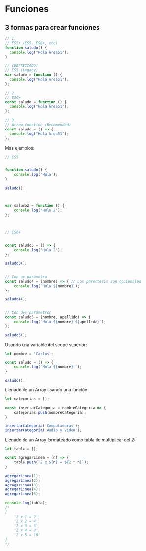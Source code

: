 # Funciones

## 3 formas para crear funciones

```js
// 1.
// ES5+ (ES5, ES6+, etc)
function saludo() {
  console.log("Hola Área51");
}

// [DEPRECIADO]
// ES5 (Legacy)
var saludo = function () {
  console.log("Hola Área51");
};

// 2.
// ES6+
const saludo = function () {
  console.log("Hola Área51");
};

// 3.
// Arrow function (Recomended)
const saludo = () => {
  console.log("Hola Área51");
};
```

Mas ejemplos:

```js
// ES5


function saludo() {
    console.log('Hola');
}

saludo();



var saludo2 = function () {
    console.log('Hola 2');
};



// ES6+


const saludo3 = () => {
    console.log('Hola 2');
};

saludo3();


// Con un parámetro
const saludo4 = (nombre) => { // Los parentesis son opcionales
    console.log(`Hola ${nombre}`);
};

saludo4();


// Con dos parámetros
const saludo5 = (nombre, apellido) => {
    console.log(`Hola ${nombre} ${apellido}`);
};

saludo5();
```

Usando una variable del scope superior:

```js
let nombre = 'Carlos';

const saludo = () => {
	console.log(`Hola ${nombre}!`);
}

saludo();
```

Llenado de un Array usando una función:

```js
let categorias = [];

const insertarCategoria = nombreCategoria => {
	categorias.push(nombreCategoria);
}

insertarCategoria('Computadoras');
insertarCategoria('Audio y Video');
```

Llenado de un Array formateado como tabla de multiplicar del 2:
```js
let tabla = [];

const agregarLinea = (n) => {
	tabla.push(`2 x ${n} = ${2 * n}`);
}

agregarLinea(1);
agregarLinea(2);
agregarLinea(3);
agregarLinea(4);
agregarLinea(5);

console.log(tabla);
/*
[
	'2 x 1 = 2',
	'2 x 2 = 4',
	'2 x 3 = 6',
	'2 x 4 = 8',
	'2 x 5 = 10'
]
*/
```

